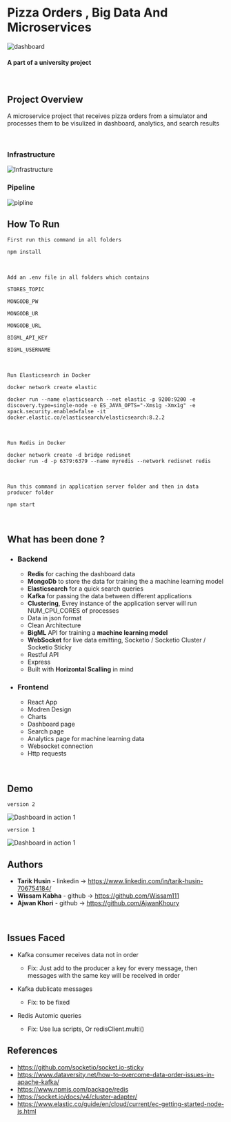 



# Pizza Orders , Big Data And Microservices 


<img src="https://user-images.githubusercontent.com/10331972/224487463-e143ea77-5afa-4778-817c-fee5441737cd.png" title="dashboard">

#### A part of a university project

</br>

## Project Overview

A microservice project that receives pizza orders from a simulator and processes them to be visulized in dashboard, analytics, and search results

</br>

### Infrastructure

<img src="https://user-images.githubusercontent.com/10331972/224487482-d33a8fc4-870e-4a42-95e1-6784c564f609.png" title="Infrastructure">

</br>

### Pipeline

<img src="https://user-images.githubusercontent.com/10331972/224487490-920793ee-d935-4fa8-a381-38df294e58c3.png"  title="pipline">

## How To Run

`First run this command in all folders`

    npm install

<br/>

`Add an .env file in all folders which contains`

    STORES_TOPIC

    MONGODB_PW

    MONGODB_UR

    MONGODB_URL

    BIGML_API_KEY 

    BIGML_USERNAME

</br>

`Run Elasticsearch in Docker `

    docker network create elastic

    docker run --name elasticsearch --net elastic -p 9200:9200 -e discovery.type=single-node -e ES_JAVA_OPTS="-Xms1g -Xmx1g" -e xpack.security.enabled=false -it 
    docker.elastic.co/elasticsearch/elasticsearch:8.2.2

</br>


`Run Redis in Docker `

    docker network create -d bridge redisnet
    docker run -d -p 6379:6379 --name myredis --network redisnet redis

</br>


`Run this command in application server folder and then in data producer folder`

    npm start

</br>





## What has been done ?

- ### Backend

    - **Redis** for caching the dashboard data
    - **MongoDb** to store the data for training the a machine learning model
    - **Elasticsearch** for a quick search queries
    - **Kafka** for passing the data between different applications
    - **Clustering**, Evrey instance of the application server will run NUM_CPU_CORES of processes
    - Data in json format
    - Clean Architecture
    - **BigML** API for training a **machine learning model**
    - **WebSocket** for live data emitting, Socketio / Socketio Cluster / Socketio Sticky
    - Restful API
    - Express
    - Built with **Horizontal Scalling** in mind



- ### Frontend

  - React App
  - Modren Design
  - Charts
  - Dashboard page
  - Search page 
  - Analytics page for machine learning data
  - Websocket connection
  - Http requests
    



</br>

## Demo

`version 2`

<img src="https://user-images.githubusercontent.com/10331972/224487524-6724c31b-4b10-4642-9343-44afafe6e95e.gif"  title="Dashboard in action 1">

`version 1`

<img src="https://user-images.githubusercontent.com/10331972/224487521-4b6f362a-1cc3-485a-bc68-74b56d93f77d.gif" title="Dashboard in action 1">

</br>

## Authors

* **Tarik Husin**  - linkedin -> https://www.linkedin.com/in/tarik-husin-706754184/
* **Wissam Kabha**  - github -> https://github.com/Wissam111
* **Ajwan Khori**  - github -> https://github.com/AjwanKhoury

</br>


## Issues Faced

- Kafka consumer receives data not in order

    - Fix: Just add to the producer a key for every message, then messages with the same key will be received in order

- Kafka dublicate messages

    - Fix: to be fixed 


- Redis Automic queries

    - Fix: Use lua scripts, Or redisClient.multi()


## References

- https://github.com/socketio/socket.io-sticky
- https://www.dataversity.net/how-to-overcome-data-order-issues-in-apache-kafka/
- https://www.npmjs.com/package/redis
- https://socket.io/docs/v4/cluster-adapter/
- https://www.elastic.co/guide/en/cloud/current/ec-getting-started-node-js.html